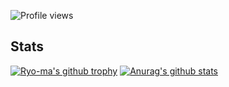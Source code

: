 ![Profile views](https://gpvc.arturio.dev/litesans)   
## Stats
[![Ryo-ma's github trophy](https://github-profile-trophy.vercel.app/?username=litesans&row=1)](https://github.com/ryo-ma/github-profile-trophy)
[![Anurag's github stats](https://github-readme-stats.vercel.app/api?username=litesans&theme=blue-green)](https://github.com/anuraghazra/github-readme-stats)

<!--
**litesans/litesans** is a ✨ _special_ ✨ repository because its `README.md` (this file) appears on your GitHub profile.

Here are some ideas to get you started:

- 🔭 I’m currently working on ...
- 🌱 I’m currently learning ...
- 👯 I’m looking to collaborate on ...
- 🤔 I’m looking for help with ...
- 💬 Ask me about ...
- 📫 How to reach me: ...
- 😄 Pronouns: ...
- ⚡ Fun fact: ...
-->

